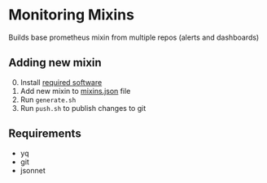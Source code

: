 # Monitoring Mixins

Builds base prometheus mixin from multiple repos (alerts and dashboards)

## Adding new mixin

0. Install [required software](#requirements)
1. Add new mixin to [mixins.json](mixins.json) file
2. Run `generate.sh`
3. Run `push.sh` to publish changes to git

## Requirements

- yq
- git
- jsonnet


